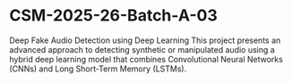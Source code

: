 # CSM-2025-26-Batch-A-03
Deep Fake Audio Detection using Deep Learning  This project presents an advanced approach to detecting synthetic or manipulated audio using a hybrid deep learning model that combines Convolutional Neural Networks (CNNs) and Long Short-Term Memory (LSTMs).
